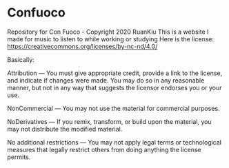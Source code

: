 # Confuoco
Repository for Con Fuoco - Copyright 2020 RuanKiu
This is a website I made for music to listen to while working or studying 
Here is the license:
https://creativecommons.org/licenses/by-nc-nd/4.0/

Basically:

Attribution — You must give appropriate credit, provide a link to the license, and indicate if changes were made. You may do so in any reasonable manner, but not in any way that suggests the licensor endorses you or your use.

NonCommercial — You may not use the material for commercial purposes.

NoDerivatives — If you remix, transform, or build upon the material, you may not distribute the modified material.

No additional restrictions — You may not apply legal terms or technological measures that legally restrict others from doing anything the license permits.
